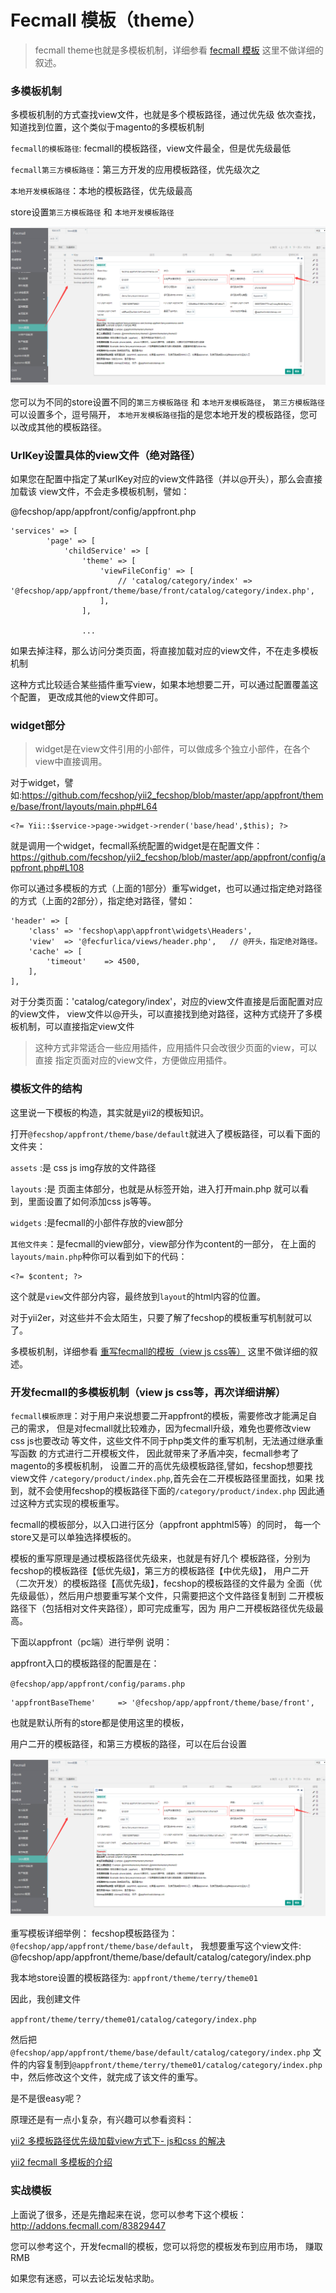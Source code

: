 Fecmall 模板（theme）
==============

> fecmall theme也就是多模板机制，详细参看
[fecmall 模板](http://www.fecshop.com/doc/fecshop-guide/develop/cn-2.0/guide-fecmall-rewrite-func.html#4-fecshopview-js-css)
这里不做详细的叙述。


### 多模板机制

多模板机制的方式查找view文件，也就是多个模板路径，通过优先级
依次查找，知道找到位置，这个类似于magento的多模板机制


`fecmall的模板路径`: fecmall的模板路径，view文件最全，但是优先级最低

`fecmall第三方模板路径`：第三方开发的应用模板路径，优先级次之

`本地开发模板路径`：本地的模板路径，优先级最高

store设置`第三方模板路径` 和 `本地开发模板路径`

![](images/p51.png)

您可以为不同的store设置不同的`第三方模板路径` 和 `本地开发模板路径`，
`第三方模板路径`可以设置多个，逗号隔开，
`本地开发模板路径`指的是您本地开发的模板路径，您可以改成其他的模板路径。


### UrlKey设置具体的view文件（绝对路径）

如果您在配置中指定了某urlKey对应的view文件路径（并以@开头），那么会直接加载该
view文件，不会走多模板机制，譬如：

@fecshop/app/appfront/config/appfront.php

```
'services' => [
        'page' => [
            'childService' => [
                'theme' => [
                    'viewFileConfig' => [
                        // 'catalog/category/index' => '@fecshop/app/appfront/theme/base/front/catalog/category/index.php',
                    ],
                ],
                
                ...
```

如果去掉注释，那么访问分类页面，将直接加载对应的view文件，不在走多模板机制

这种方式比较适合某些插件重写view，如果本地想要二开，可以通过配置覆盖这个配置，
更改成其他的view文件即可。


### widget部分

> widget是在view文件引用的小部件，可以做成多个独立小部件，在各个view中直接调用。

对于widget，譬如:https://github.com/fecshop/yii2_fecshop/blob/master/app/appfront/theme/base/front/layouts/main.php#L64

```
<?= Yii::$service->page->widget->render('base/head',$this); ?>
```
就是调用一个widget，fecmall系统配置的widget是在配置文件：https://github.com/fecshop/yii2_fecshop/blob/master/app/appfront/config/appfront.php#L108

你可以通过多模板的方式（上面的1部分）重写widget，也可以通过指定绝对路径
的方式（上面的2部分），指定绝对路径，譬如：

```
'header' => [
    'class' => 'fecshop\app\appfront\widgets\Headers',
    'view'  => '@fecfurlica/views/header.php',   // @开头，指定绝对路径。
    'cache' => [
        'timeout'    => 4500,
    ],
],
```   



对于分类页面：'catalog/category/index'，对应的view文件直接是后面配置对应的view文件，
view文件以@开头，可以直接找到绝对路径，这种方式绕开了多模板机制，可以直接指定view文件

> 这种方式非常适合一些应用插件，应用插件只会改很少页面的view，可以直接
指定页面对应的view文件，方便做应用插件。





### 模板文件的结构

这里说一下模板的构造，其实就是yii2的模板知识。

打开`@fecshop/appfront/theme/base/default`就进入了模板路径，可以看下面的文件夹：

`assets` :是 css js img存放的文件路径

`layouts` :是 页面主体部分，也就是从<html>标签开始，进入打开main.php
就可以看到，里面设置了如何添加css js等等。

`widgets` :是fecmall的小部件存放的view部分

`其他文件夹`：是fecmall的view部分，view部分作为content的一部分，
在上面的`layouts/main.php`种你可以看到如下的代码：

```
<?= $content; ?>
```

这个就是`view`文件部分内容，最终放到`layout`的html内容的位置。


对于yii2er，对这些并不会太陌生，只要了解了fecshop的模板重写机制就可以了。


多模板机制，详细参看
[重写fecmall的模板（view js css等）](http://www.fecmall.com/doc/fecshop-guide/develop/cn-2.0/guide-fecmall-rewrite-func.html#4-fecshopview-js-css)
这里不做详细的叙述。







### 开发fecmall的多模板机制（view js css等，再次详细讲解）

`fecmall模板原理`：对于用户来说想要二开appfront的模板，需要修改才能满足自己的需求，
但是对fecmall就比较难办，因为fecmall升级，难免也要修改view css js也要改动
等文件，这些文件不同于php类文件的重写机制，无法通过继承重写函数
的方式进行二开模板文件，
因此就带来了矛盾冲突，fecmall参考了magento的多模板机制，
设置二开的高优先级模板路径,譬如，fecshop想要找view文件
`/category/product/index.php`,首先会在二开模板路径里面找，如果
找到，就不会使用fecshop的模板路径下面的`/category/product/index.php`
因此通过这种方式实现的模板重写。

fecmall的模板部分，以入口进行区分（appfront apphtml5等）的同时，
每一个store又是可以单独选择模板的。

模板的重写原理是通过模板路径优先级来，也就是有好几个
模板路径，分别为fecshop的模板路径【低优先级】，第三方的模板路径【中优先级】，
用户二开（二次开发）的模板路径【高优先级】，fecshop的模板路径的文件最为
全面（优先级最低），然后用户想要重写某个文件，只需要把这个文件路径复制到
二开模板路径下（包括相对文件夹路径），即可完成重写，因为
用户二开模板路径优先级最高。


下面以appfront（pc端）进行举例
说明：

appfront入口的模板路径的配置是在：

`@fecshop/app/appfront/config/params.php`

```
'appfrontBaseTheme' 	=> '@fecshop/app/appfront/theme/base/front',
```

也就是默认所有的store都是使用这里的模板，

用户二开的模板路径，和第三方模板的路径，可以在后台设置

![](images/p51.png)

重写模板详细举例：
fecshop模板路径为：`@fecshop/app/appfront/theme/base/default`，
我想要重写这个view文件:
@fecshop/app/appfront/theme/base/default/catalog/category/index.php


我本地store设置的模板路径为:
`appfront/theme/terry/theme01`

因此，我创建文件

`appfront/theme/terry/theme01/catalog/category/index.php`

然后把`@fecshop/app/appfront/theme/base/default/catalog/category/index.php`
文件的内容复制到`@appfront/theme/terry/theme01/catalog/category/index.php`
中，然后修改这个文件，就完成了该文件的重写。

是不是很easy呢？

原理还是有一点小复杂，有兴趣可以参看资料：

[yii2 多模板路径优先级加载view方式下- js和css 的解决](http://www.fancyecommerce.com/2016/07/06/yii2-%e5%a4%9a%e6%a8%a1%e6%9d%bf%e8%b7%af%e5%be%84%e4%bc%98%e5%85%88%e7%ba%a7%e5%8a%a0%e8%bd%bdview%e6%96%b9%e5%bc%8f%e4%b8%8b-js%e5%92%8ccss-%e7%9a%84%e8%a7%a3%e5%86%b3/)

[yii2 fecmall 多模板的介绍](http://www.fancyecommerce.com/2016/06/30/yii2-fecshop-%e5%a4%9a%e6%a8%a1%e6%9d%bf%e7%9a%84%e4%bb%8b%e7%bb%8d/)



### 实战模板

上面说了很多，还是先撸起来在说，您可以参考下这个模板：
http://addons.fecmall.com/83829447


您可以参考这个，开发fecmall的模板，您可以将您的模板发布到应用市场，
赚取RMB


如果您有迷惑，可以去论坛发帖求助。














